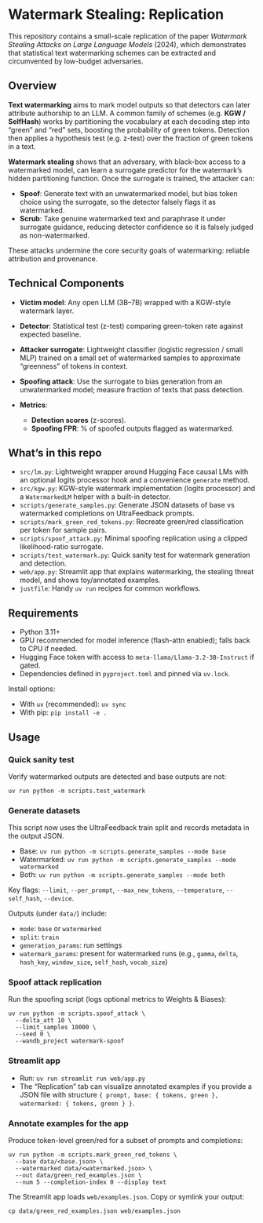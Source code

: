 # Watermark Stealing: Replication

This repository contains a small-scale replication of the paper *Watermark Stealing Attacks on Large Language Models* (2024), which demonstrates that statistical text watermarking schemes can be extracted and circumvented by low-budget adversaries.

## Overview

**Text watermarking** aims to mark model outputs so that detectors can later attribute authorship to an LLM. A common family of schemes (e.g. **KGW / SelfHash**) works by partitioning the vocabulary at each decoding step into “green” and “red” sets, boosting the probability of green tokens. Detection then applies a hypothesis test (e.g. z-test) over the fraction of green tokens in a text.

**Watermark stealing** shows that an adversary, with black-box access to a watermarked model, can learn a surrogate predictor for the watermark’s hidden partitioning function. Once the surrogate is trained, the attacker can:

* **Spoof**: Generate text with an unwatermarked model, but bias token choice using the surrogate, so the detector falsely flags it as watermarked.
* **Scrub**: Take genuine watermarked text and paraphrase it under surrogate guidance, reducing detector confidence so it is falsely judged as non-watermarked.

These attacks undermine the core security goals of watermarking: reliable attribution and provenance.

## Technical Components

* **Victim model**: Any open LLM (3B–7B) wrapped with a KGW-style watermark layer.
* **Detector**: Statistical test (z-test) comparing green-token rate against expected baseline.
* **Attacker surrogate**: Lightweight classifier (logistic regression / small MLP) trained on a small set of watermarked samples to approximate “greenness” of tokens in context.
* **Spoofing attack**: Use the surrogate to bias generation from an unwatermarked model; measure fraction of texts that pass detection.
* **Metrics**:

  * **Detection scores** (z-scores).
  * **Spoofing FPR**: % of spoofed outputs flagged as watermarked.

## What’s in this repo

- `src/lm.py`: Lightweight wrapper around Hugging Face causal LMs with an optional logits processor hook and a convenience `generate` method.
- `src/kgw.py`: KGW-style watermark implementation (logits processor) and a `WatermarkedLM` helper with a built-in detector.
- `scripts/generate_samples.py`: Generate JSON datasets of base vs watermarked completions on UltraFeedback prompts.
- `scripts/mark_green_red_tokens.py`: Recreate green/red classification per token for sample pairs.
- `scripts/spoof_attack.py`: Minimal spoofing replication using a clipped likelihood-ratio surrogate.
- `scripts/test_watermark.py`: Quick sanity test for watermark generation and detection.
- `web/app.py`: Streamlit app that explains watermarking, the stealing threat model, and shows toy/annotated examples.
- `justfile`: Handy `uv run` recipes for common workflows.

## Requirements

- Python 3.11+
- GPU recommended for model inference (flash-attn enabled); falls back to CPU if needed.
- Hugging Face token with access to `meta-llama/Llama-3.2-3B-Instruct` if gated.
- Dependencies defined in `pyproject.toml` and pinned via `uv.lock`.

Install options:

- With `uv` (recommended): `uv sync`
- With pip: `pip install -e .`

## Usage


### Quick sanity test

Verify watermarked outputs are detected and base outputs are not:

```
uv run python -m scripts.test_watermark
```

### Generate datasets

This script now uses the UltraFeedback train split and records metadata in the output JSON.

- Base: `uv run python -m scripts.generate_samples --mode base`
- Watermarked: `uv run python -m scripts.generate_samples --mode watermarked`
- Both: `uv run python -m scripts.generate_samples --mode both`

Key flags: `--limit`, `--per_prompt`, `--max_new_tokens`, `--temperature`, `--self_hash`, `--device`.

Outputs (under `data/`) include:

- `mode`: `base` or `watermarked`
- `split`: `train`
- `generation_params`: run settings
- `watermark_params`: present for watermarked runs (e.g., `gamma`, `delta`, `hash_key`, `window_size`, `self_hash`, `vocab_size`)

### Spoof attack replication

Run the spoofing script (logs optional metrics to Weights & Biases):

```
uv run python -m scripts.spoof_attack \
  --delta_att 10 \
  --limit_samples 10000 \
  --seed 0 \
  --wandb_project watermark-spoof
```

### Streamlit app

- Run: `uv run streamlit run web/app.py`
- The “Replication” tab can visualize annotated examples if you provide a JSON file with structure `{ prompt, base: { tokens, green }, watermarked: { tokens, green } }`.

### Annotate examples for the app

Produce token-level green/red for a subset of prompts and completions:

```
uv run python -m scripts.mark_green_red_tokens \
  --base data/<base.json> \
  --watermarked data/<watermarked.json> \
  --out data/green_red_examples.json \
  --num 5 --completion-index 0 --display text
```

The Streamlit app loads `web/examples.json`. Copy or symlink your output:

```
cp data/green_red_examples.json web/examples.json
```



